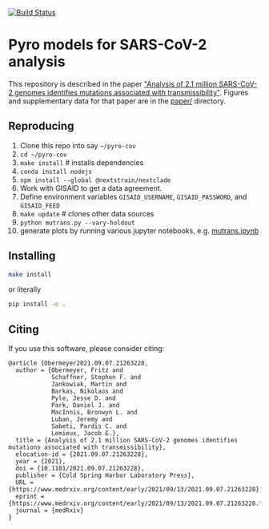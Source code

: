 [![Build Status](https://github.com/broadinstitute/pyro-cov/workflows/CI/badge.svg)](https://github.com/broadinstitute/pyro-cov/actions)

# Pyro models for SARS-CoV-2 analysis

This repository is described in the paper ["Analysis of 2.1 million SARS-CoV-2 genomes identifies mutations associated with transmissibility"](https://www.medrxiv.org/content/10.1101/2021.09.07.21263228v1). Figures and supplementary data for that paper are in the [paper/](paper/) directory.

## Reproducing

1. Clone this repo into say `~/pyro-cov`
2. `cd ~/pyro-cov`
3. `make install`  # installs dependencies
4. `conda install nodejs`
5. `npm install --global @nextstrain/nextclade`
6. Work with GISAID to get a data agreement.
7. Define environment variables `GISAID_USERNAME`, `GISAID_PASSWORD`, and `GISAID_FEED`
8. `make update`  # clones other data sources
9. `python mutrans.py --vary-holdout`
10. generate plots by running various jupyter notebooks, e.g. [mutrans.ipynb](mutrans.ipynb)

## Installing

```sh
make install
```
or literally
```sh
pip install -e .
```

## Citing

If you use this software, please consider citing:

```
@article {Obermeyer2021.09.07.21263228,
  author = {Obermeyer, Fritz and
            Schaffner, Stephen F. and
            Jankowiak, Martin and
            Barkas, Nikolaos and
            Pyle, Jesse D. and
            Park, Daniel J. and
            MacInnis, Bronwyn L. and
            Luban, Jeremy and
            Sabeti, Pardis C. and
            Lemieux, Jacob E.},
  title = {Analysis of 2.1 million SARS-CoV-2 genomes identifies mutations associated with transmissibility},
  elocation-id = {2021.09.07.21263228},
  year = {2021},
  doi = {10.1101/2021.09.07.21263228},
  publisher = {Cold Spring Harbor Laboratory Press},
  URL = {https://www.medrxiv.org/content/early/2021/09/13/2021.09.07.21263228},
  eprint = {https://www.medrxiv.org/content/early/2021/09/13/2021.09.07.21263228.full.pdf},
  journal = {medRxiv}
}
```
